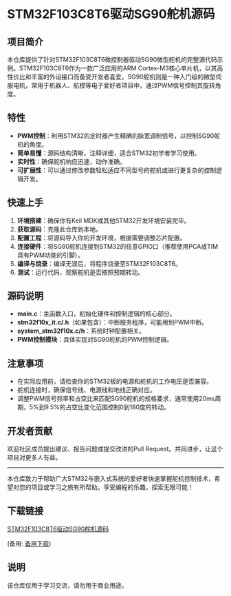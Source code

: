 # STM32F103C8T6驱动SG90舵机源码

## 项目简介

本仓库提供了针对STM32F103C8T6微控制器驱动SG90微型舵机的完整源代码示例。STM32F103C8T6作为一款广泛应用的ARM Cortex-M3核心单片机，以其高性价比和丰富的外设接口而备受开发者喜爱。SG90舵机则是一种入门级的微型伺服电机，常用于机器人、航模等电子爱好者项目中，通过PWM信号控制其旋转角度。

## 特性

- **PWM控制**：利用STM32的定时器产生精确的脉宽调制信号，以控制SG90舵机的角度。
- **简单易懂**：源码结构清晰，注释详细，适合STM32初学者学习使用。
- **实时性**：确保舵机响应迅速，动作准确。
- **可扩展性**：可以通过修改参数轻松适应不同型号的舵机或进行更复杂的控制逻辑开发。

## 快速上手

1. **环境搭建**：确保你有Keil MDK或其他STM32开发环境安装完毕。
2. **获取源码**：克隆此仓库到本地。
3. **配置工程**：将源码导入你的开发环境，根据需要调整芯片配置。
4. **连接硬件**：将SG90舵机连接到STM32的任意GPIO口（推荐使用PCA或TIM具有PWM功能的引脚）。
5. **编译与烧录**：编译无误后，将程序烧录至STM32F103C8T6。
6. **测试**：运行代码，观察舵机是否按照预期转动。

## 源码说明

- **main.c**：主函数入口，初始化硬件和控制逻辑的核心部分。
- **stm32f10x_it.c/.h**（如果包含）：中断服务程序，可能用到PWM中断。
- **system_stm32f10x.c/h**：系统时钟配置相关。
- **PWM控制模块**：具体实现对SG90舵机的PWM控制逻辑。

## 注意事项

- 在实际应用前，请检查你的STM32板的电源和舵机的工作电压是否兼容。
- 舵机连接时，确保信号线、电源线和地线正确对应。
- 调整PWM信号频率和占空比来匹配SG90舵机的规格要求，通常使用20ms周期，5%到9.5%的占空比变化范围控制0到180度的转动。

## 开发者贡献

欢迎社区成员提出建议、报告问题或提交改进的Pull Request。共同进步，让这个项目对更多人有益。

---

本仓库致力于帮助广大STM32与嵌入式系统的爱好者快速掌握舵机控制技术，希望对您的项目或学习之旅有所帮助。享受编程的乐趣，探索无限可能！

## 下载链接
[STM32F103C8T6驱动SG90舵机源码](https://pan.quark.cn/s/9efc1461e0c2) 

(备用: [备用下载](https://pan.baidu.com/s/1x0BmEiIOcY7M1C6l5vvxig?pwd=1234))

## 说明

该仓库仅用于学习交流，请勿用于商业用途。
